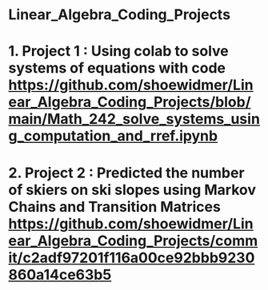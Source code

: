 # Linear_Algebra_Coding_Projects
# 1. Project 1 : Using colab to solve systems of equations with code https://github.com/shoewidmer/Linear_Algebra_Coding_Projects/blob/main/Math_242_solve_systems_using_computation_and_rref.ipynb
# 2. Project 2 : Predicted the number of skiers on ski slopes using Markov Chains and Transition Matrices https://github.com/shoewidmer/Linear_Algebra_Coding_Projects/commit/c2adf97201f116a00ce92bbb9230860a14ce63b5
